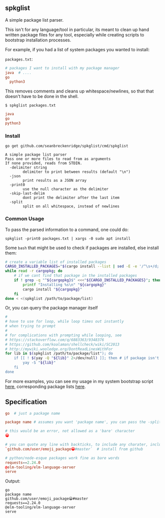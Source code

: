 ## spkglist

A simple package list parser.

This isn't for any language/tool in particular, its meant to clean up hand written package files for any tool, especially while creating scripts to bootstrap installation processes.

For example, if you had a list of system packages you wanted to install:

`packages.txt`:

```conf
# packages I want to install with my package manager
java  # ....
go
  python3
```

This removes comments and cleans up whitespace/newlines, so that that doesn't have to be done in the shell.

`$ spkglist packages.txt`

```conf
java
go
python3
```

### Install

```
go get github.com/seanbreckenridge/spkglist/cmd/spkglist
```

```
A simple package list parser
Pass one or more files to read from as arguments
If none provided, reads from STDIN.
  -delimiter string
    	delimiter to print between results (default "\n")
  -json
    	print results as a JSON array
  -print0
    	use the null character as the delimiter
  -skip-last-delim
    	dont print the delimiter after the last item
  -split
    	split on all whitespace, instead of newlines
```

### Common Usage

To pass the parsed information to a command, one could do:

```
spkglist -print0 packages.txt | xargs -0 sudo apt install
```

Some `bash` that might be used to check if packages are installed, else install them:

```bash
# create a variable list of installed packages
CARGO_INSTALLED_PACKAGES="$(cargo install --list | sed -E -e '/^\s+/d; s|\s.*||')"
while read -r cargopkg; do
	# if we cant find that package in the installed packages
	if ! grep -q "^${cargopkg}$" <<<"${CARGO_INSTALLED_PACKAGES}"; then
		printf "Installing %s\n" "${cargopkg}"
		cargo install "${cargopkg}"
	fi
done < <(spkglist /path/to/package/list)
```

Or, you can query the package manager itself

```bash
#
# have to use for loop, while loop times out instantly
# when trying to prompt
#
# for complications with prompting while looping, see
# https://stackoverflow.com/q/6883363/9348376
# https://github.com/koalaman/shellcheck/wiki/SC2013
# http://mywiki.wooledge.org/DontReadLinesWithFor
for lib in $(spkglist /path/to/package/list"); do
	if [[ ! $(yay -Q "${lib}" 2>/dev/null) ]]; then # if package isn't installed
		yay -S "${lib}"
	fi
done
```

For more examples, you can see my usage in my system bootstrap script [here](https://github.com/seanbreckenridge/dotfiles/blob/7c570944b244986d2837ffa935ff8efd7e7f4543/.config/yadm/computer_bootstrap#L37-L103), corresponding package lists [here](https://github.com/seanbreckenridge/dotfiles/tree/baf92d5fed00b87167b509f22d439c5e2075f63b/.config/yadm/package_lists).

## Specification

```conf
go  # just a package name

package name # assumes you want 'package name', you can pass the -split flag otherwise

# this would be an error, not allowed as a 'bare' character
😀

# you can quote any line with backticks, to include any charater, including a '#'
`github.com/user/emoji_package😀#master`  # install from github

# python/node-esque packages work fine as bare words
requests==2.24.0
@elm-tooling/elm-language-server
serve
```

Output:

```
go
package name
github.com/user/emoji_package😀#master
requests==2.24.0
@elm-tooling/elm-language-server
serve
```

